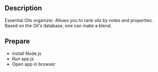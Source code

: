 ## Description 

Essential Oils organizer. Allows you to rank oils by notes and properties. Based on the Oil's database, one can make a blend.

## Prepare
* Install Node.js 
* Run app.js
* Open app in browser  
